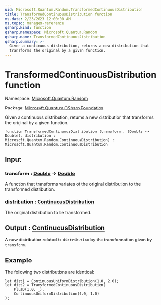 ```yaml
---
uid: Microsoft.Quantum.Random.TransformedContinuousDistribution
title: TransformedContinuousDistribution function
ms.date: 2/23/2023 12:00:00 AM
ms.topic: managed-reference
qsharp.kind: function
qsharp.namespace: Microsoft.Quantum.Random
qsharp.name: TransformedContinuousDistribution
qsharp.summary: >-
  Given a continuous distribution, returns a new distribution that
  transforms the original by a given function.
---
```


# TransformedContinuousDistribution function

Namespace: [Microsoft.Quantum.Random](xref:Microsoft.Quantum.Random)

Package: [Microsoft.Quantum.QSharp.Foundation](https://nuget.org/packages/Microsoft.Quantum.QSharp.Foundation)


Given a continuous distribution, returns a new distribution thattransforms the original by a given function.

```qsharp
function TransformedContinuousDistribution (transform : (Double -> Double), distribution : Microsoft.Quantum.Random.ContinuousDistribution) : Microsoft.Quantum.Random.ContinuousDistribution
```


## Input

### transform : [Double](xref:microsoft.quantum.qsharp.valueliterals#double-literals) -> [Double](xref:microsoft.quantum.qsharp.valueliterals#double-literals)

A function that transforms variates of the original distribution to thetransformed distribution.


### distribution : [ContinuousDistribution](xref:Microsoft.Quantum.Random.ContinuousDistribution)

The original distribution to be transformed.



## Output : [ContinuousDistribution](xref:Microsoft.Quantum.Random.ContinuousDistribution)

A new distribution related to `distribution` by the transformation givenby `transform`.

## Example

The following two distributions are identical:```qsharplet dist1 = ContinuousUniformDistribution(1.0, 2.0);let dist2 = TransformedContinuousDistribution(    PlusD(1.0, _),    ContinuousUniformDistribution(0.0, 1.0));```